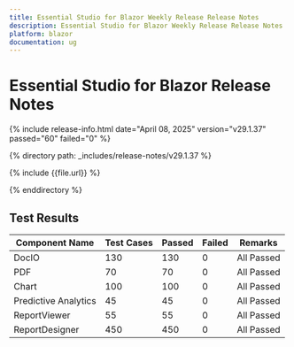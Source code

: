 ```yaml
---
title: Essential Studio for Blazor Weekly Release Release Notes  
description: Essential Studio for Blazor Weekly Release Release Notes  
platform: blazor
documentation: ug
---
```


# Essential Studio for Blazor  Release Notes  

{% include release-info.html date="April 08, 2025"  version="v29.1.37" passed="60" failed="0" %} 

{% directory path: _includes/release-notes/v29.1.37 %}

{% include {{file.url}} %}

{% enddirectory %}

## Test Results

| Component Name | Test Cases | Passed | Failed | Remarks |
|---------------|------------|--------|--------|---------|
| DocIO | 130 | 130 | 0 | All Passed |
| PDF | 70 | 70 | 0 | All Passed |
| Chart | 100 | 100 | 0 | All Passed |
| Predictive Analytics | 45 | 45 | 0 | All Passed |
| ReportViewer | 55 | 55 | 0 | All Passed |
| ReportDesigner | 450 | 450 | 0 | All Passed |